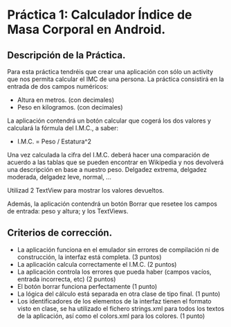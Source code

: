 # Práctica 1: Calculador Índice de Masa Corporal en Android.
##  Descripción de la Práctica.

Para esta práctica tendréis que crear una aplicación con sólo un activity que nos permita calcular el IMC de una persona. La práctica consistirá en la entrada de dos campos numéricos:

* Altura en metros. (con decimales)
* Peso en kilogramos. (con decimales)

La aplicación contendrá un botón calcular que cogerá los dos valores y calculará la fórmula del I.M.C., a saber:

* I.M.C. = Peso / Estatura^2

Una vez calculada la cifra del I.M.C. deberá hacer una comparación de acuerdo a las tablas que se pueden encontrar en Wikipedia y nos devolverá una descripción en base a nuestro peso. Delgadez extrema, delgadez moderada, delgadez leve, normal, ...

Utilizad 2 TextView para mostrar los valores devueltos.

Además, la aplicación contendrá un botón Borrar que resetee los campos de entrada: peso y altura; y los TextViews.

## Criterios de corrección.

* La aplicación funciona en el emulador sin errores de compilación ni de construcción, la interfaz está completa. (3 puntos)
* La aplicación calcula correctamente el I.M.C. (2 puntos)
* La aplicación controla los errores que pueda haber (campos vacíos, entrada incorrecta, etc) (2 puntos)
* El botón borrar funciona perfectamente (1 punto)
* La lógica del cálculo está separada en otra clase de tipo final. (1 punto)
* Los identificadores de los elementos de la interfaz tienen el formato visto en clase, se ha utilizado el fichero strings.xml para todos los textos de la aplicación, así como el colors.xml para los colores. (1 punto)
